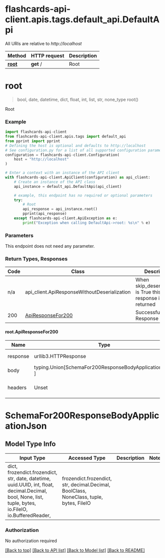 <a name="__pageTop"></a>
# flashcards-api-client.apis.tags.default_api.DefaultApi

All URIs are relative to *http://localhost*

Method | HTTP request | Description
------------- | ------------- | -------------
[**root**](#root) | **get** / | Root

# **root**
<a name="root"></a>
> bool, date, datetime, dict, float, int, list, str, none_type root()

Root

### Example

```python
import flashcards-api-client
from flashcards-api-client.apis.tags import default_api
from pprint import pprint
# Defining the host is optional and defaults to http://localhost
# See configuration.py for a list of all supported configuration parameters.
configuration = flashcards-api-client.Configuration(
    host = "http://localhost"
)

# Enter a context with an instance of the API client
with flashcards-api-client.ApiClient(configuration) as api_client:
    # Create an instance of the API class
    api_instance = default_api.DefaultApi(api_client)

    # example, this endpoint has no required or optional parameters
    try:
        # Root
        api_response = api_instance.root()
        pprint(api_response)
    except flashcards-api-client.ApiException as e:
        print("Exception when calling DefaultApi->root: %s\n" % e)
```
### Parameters
This endpoint does not need any parameter.

### Return Types, Responses

Code | Class | Description
------------- | ------------- | -------------
n/a | api_client.ApiResponseWithoutDeserialization | When skip_deserialization is True this response is returned
200 | [ApiResponseFor200](#root.ApiResponseFor200) | Successful Response

#### root.ApiResponseFor200
Name | Type | Description  | Notes
------------- | ------------- | ------------- | -------------
response | urllib3.HTTPResponse | Raw response |
body | typing.Union[SchemaFor200ResponseBodyApplicationJson, ] |  |
headers | Unset | headers were not defined |

# SchemaFor200ResponseBodyApplicationJson

## Model Type Info
Input Type | Accessed Type | Description | Notes
------------ | ------------- | ------------- | -------------
dict, frozendict.frozendict, str, date, datetime, uuid.UUID, int, float, decimal.Decimal, bool, None, list, tuple, bytes, io.FileIO, io.BufferedReader,  | frozendict.frozendict, str, decimal.Decimal, BoolClass, NoneClass, tuple, bytes, FileIO |  | 

### Authorization

No authorization required

[[Back to top]](#__pageTop) [[Back to API list]](../../../README.md#documentation-for-api-endpoints) [[Back to Model list]](../../../README.md#documentation-for-models) [[Back to README]](../../../README.md)

